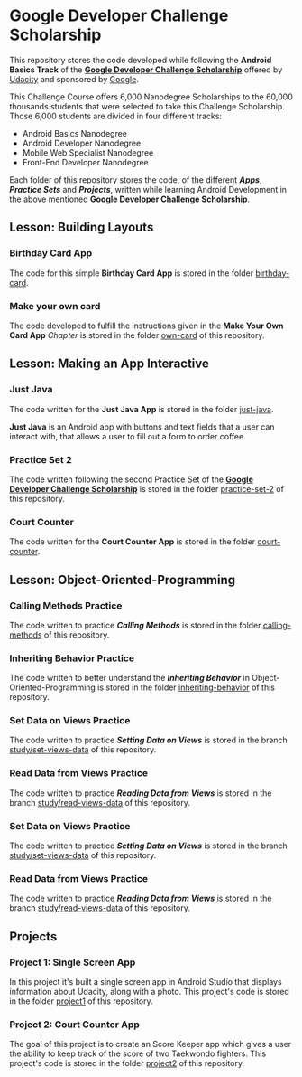 # Google Developer Challenge Scholarship

This repository stores the code developed while following the **Android Basics Track** of the [**Google Developer Challenge Scholarship**](https://sites.google.com/knowlabs.com/udacitydevscholars17/home?utm_source=vero&utm_medium=email&utm_content=control&utm_campaign=Scholarship_Newsletter1_20171201&utm_term=Newsletter&vero_id=10879238292&vero_conv=Z3_qSuIADu6XuicUr7YFYZk45oLkKFUVR7N1JTE6CpsIRv1Nn1smm8r-NupKH0NlX8EQHwcoU-xyDEv0nz-sbuz6jQjCBGwj) offered by [Udacity](https://udacity.com) and sponsored by [Google](https://www.google.com/about/).

This Challenge Course offers 6,000 Nanodegree Scholarships to the 60,000 thousands students that were selected to take this Challenge Scholarship. Those 6,000 students are divided in four different tracks: 

- Android Basics Nanodegree
- Android Developer Nanodegree
- Mobile Web Specialist Nanodegree
- Front-End Developer Nanodegree

Each folder of this repository stores the code, of the different ***Apps***, ***Practice Sets*** and ***Projects***, written while learning Android Development in the above mentioned **Google Developer Challenge Scholarship**.

## Lesson: Building Layouts

### Birthday Card App

The code for this simple **Birthday Card App** is stored in the folder [birthday-card](./birthday-card).

### Make your own card

The code developed to fulfill the instructions given in the **Make Your Own Card App** *Chapter* is stored in the folder [own-card](./own-card) of this repository.

## Lesson: Making an App Interactive

### Just Java

The code written for the **Just Java App** is stored in the folder [just-java](./just-java).

**Just Java** is an Android app with buttons and text fields that a user can interact with, that allows a user to fill out a form to order coffee.

### Practice Set 2

The code written following the second Practice Set of the [**Google Developer Challenge Scholarship**](https://sites.google.com/knowlabs.com/udacitydevscholars17/home?utm_source=vero&utm_medium=email&utm_content=control&utm_campaign=Scholarship_Newsletter1_20171201&utm_term=Newsletter&vero_id=10879238292&vero_conv=Z3_qSuIADu6XuicUr7YFYZk45oLkKFUVR7N1JTE6CpsIRv1Nn1smm8r-NupKH0NlX8EQHwcoU-xyDEv0nz-sbuz6jQjCBGwj) is stored in the folder [practice-set-2](./practice-set-2) of this repository.

### Court Counter

The code written for the **Court Counter App** is stored in the folder [court-counter](./court-counter).

## Lesson: Object-Oriented-Programming

### Calling Methods Practice

The code written to practice ***Calling Methods*** is stored in the folder [calling-methods](./calling-methods) of this repository.

### Inheriting Behavior Practice

The code written to better understand the ***Inheriting Behavior*** in Object-Oriented-Programming is stored in the folder [inheriting-behavior](./inheriting-behavior) of this repository.

### Set Data on Views Practice

The code written to practice ***Setting Data on Views*** is stored in the branch [study/set-views-data](https://github.com/EnduranceCode/AndroidBasicsChallenge/tree/study/set-views-data) of this repository.

### Read Data from Views Practice

The code written to practice ***Reading Data from Views*** is stored in the branch [study/read-views-data](https://github.com/EnduranceCode/AndroidBasicsChallenge/tree/study/read-views-data) of this repository.

### Set Data on Views Practice

The code written to practice ***Setting Data on Views*** is stored in the branch [study/set-views-data](https://github.com/EnduranceCode/AndroidBasicsChallenge/tree/study/set-views-data) of this repository.

### Read Data from Views Practice

The code written to practice ***Reading Data from Views*** is stored in the branch [study/read-views-data](https://github.com/EnduranceCode/AndroidBasicsChallenge/tree/study/read-views-data) of this repository.

## Projects

### Project 1: Single Screen App

In this project it's built a single screen app in Android Studio that displays information about Udacity, along with a photo. This project's code is stored in the folder [project1](./project1) of this repository.

### Project 2: Court Counter App

The goal of this project is to create an Score Keeper app which gives a user the ability to keep track of the score of two Taekwondo fighters. This project's code is stored in the folder [project2](./project2) of this repository.
